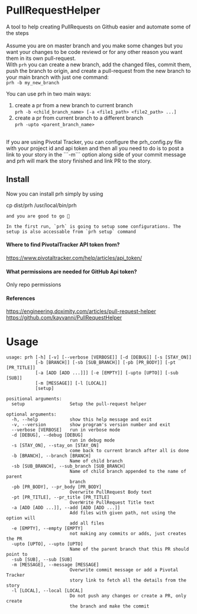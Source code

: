 # PullRequestHelper
A tool to help creating PullRequests on Github easier and automate some of the steps
<br><br>
Assume you are on master branch and you make some changes but you want your changes to be code reviewd or for any other reason you want them in its own pull-request.<br>
With `prh` you can create a new branch, add the changed files, commit them, push the branch to origin, and create a pull-request from the new branch to your main branch with just one command:<br>
`prh -b my_new_branch`<br>

You can use prh in two main ways:<br>
1) create a pr from a new branch to current branch<br>
    `prh -b <child_branch_name> [-a <file1_path> <file2_path> ...]`<br>
2) create a pr from current branch to a different branch<br>
    `prh -upto <parent_branch_name>`<br>
<br>
If you are using Pivotal Tracker, you can configure the prh_config.py file with
your project id and api token and then all you need to do is to post a link to
your story in the ```-m``` option along side of your commit message and prh will mark the
story finished and link PR to the story.  
<br>

## Install
Now you can install prh simply by using

cp dist/prh /usr/local/bin/prh
```
and you are good to go 🎉

In the first run, `prh` is going to setup some configurations. The setup is also accessable from `prh setup` command
```
#### Where to find PivotalTracker API token from?
https://www.pivotaltracker.com/help/articles/api_token/
#### What permissions are needed for GitHub Api token?
Only repo permissions

#### References
https://engineering.doximity.com/articles/pull-request-helper
https://github.com/kayvannj/PullRequestHelper

# Usage
```
usage: prh [-h] [-v] [--verbose [VERBOSE]] [-d [DEBUG]] [-s [STAY_ON]]
           [-b [BRANCH]] [-sb [SUB_BRANCH]] [-pb [PR_BODY]] [-pt [PR_TITLE]]
           [-a [ADD [ADD ...]]] [-e [EMPTY]] [-upto [UPTO]] [-sub [SUB]]
           [-m [MESSAGE]] [-l [LOCAL]]
           [setup]

positional arguments:
  setup                 Setup the pull-request helper

optional arguments:
  -h, --help            show this help message and exit
  -v, --version         show program's version number and exit
  --verbose [VERBOSE]   run in verbose mode
  -d [DEBUG], --debug [DEBUG]
                        run in debug mode
  -s [STAY_ON], --stay_on [STAY_ON]
                        come back to current branch after all is done
  -b [BRANCH], --branch [BRANCH]
                        Name of child branch
  -sb [SUB_BRANCH], --sub_branch [SUB_BRANCH]
                        Name of child branch appended to the name of parent
                        branch
  -pb [PR_BODY], --pr_body [PR_BODY]
                        Overwrite PullRequest Body text
  -pt [PR_TITLE], --pr_title [PR_TITLE]
                        OverWrite PullRequest Title text
  -a [ADD [ADD ...]], --add [ADD [ADD ...]]
                        Add files with given path, not using the option will
                        add all files
  -e [EMPTY], --empty [EMPTY]
                        not making any commits or adds, just creates the PR
  -upto [UPTO], --upto [UPTO]
                        Name of the parent branch that this PR should point to
  -sub [SUB], --sub [SUB]
  -m [MESSAGE], --message [MESSAGE]
                        Overwrite commit message or add a Pivotal Tracker
                        story link to fetch all the details from the story
  -l [LOCAL], --local [LOCAL]
                        Do not push any changes or create a PR, only create
                        the branch and make the commit
```
